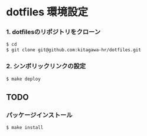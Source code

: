 # dotfiles 環境設定

### 1. dotfilesのリポジトリをクローン

```bash
$ cd
$ git clone git@github.com:kitagawa-hr/dotfiles.git 
```

### 2. シンボリックリンクの設定

```bash
$ make deploy
```


## TODO

### パッケージインストール

```bash
$ make install
```

